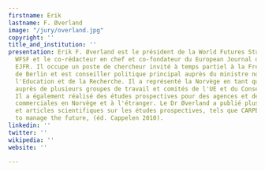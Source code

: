 ```yaml
---
firstname: Erik
lastname: F. Øverland
image: "/jury/overland.jpg"
copyright: ''
title_and_institution: ''
presentation: Erik F. Øverland est le président de la World Futures Studies Federation,
  WFSF et le co-rédacteur en chef et co-fondateur du European Journal of Futures Research,
  EJFR. Il occupe un poste de chercheur invité à temps partiel à la Freie Universität
  de Berlin et est conseiller politique principal auprès du ministre norvégien de
  l'Education et de la Recherche. Il a représenté la Norvège en tant que délégué officiel
  auprès de plusieurs groupes de travail et comités de l'UE et du Conseil de l'Europe.
  Il a également réalisé des études prospectives pour des agences et des entreprises
  commerciales en Norvège et à l'étranger. Le Dr Øverland a publié plusieurs livres
  et articles scientifiques sur les études prospectives, tels que CARPE FUTURUM. How
  to manage the future, (éd. Cappelen 2010).
linkedin: ''
twitter: ''
wikipedia: ''
website: ''

---
```


